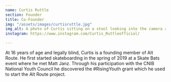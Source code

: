 ```yaml
---
name: Curtis Ruttle
section: Founder
title: Co-Founder
img: "/assets/images/curtisruttle.jpg"
img_alt: A photo of Curtis sitting on a stool looking into the camera and smiling.
instagram: https://www.instagram.com/Curtis_Ruttleofficial/

---
```

At 16 years of age and legally blind, Curtis is a founding member of Alt Route. He first started skateboarding in the spring of 2019 at a Skate Bats event where he met Matt Janz. Through his participation with the CNIB National Youth Council he discovered the #RisingYouth grant which he used to start the Alt Route project.
